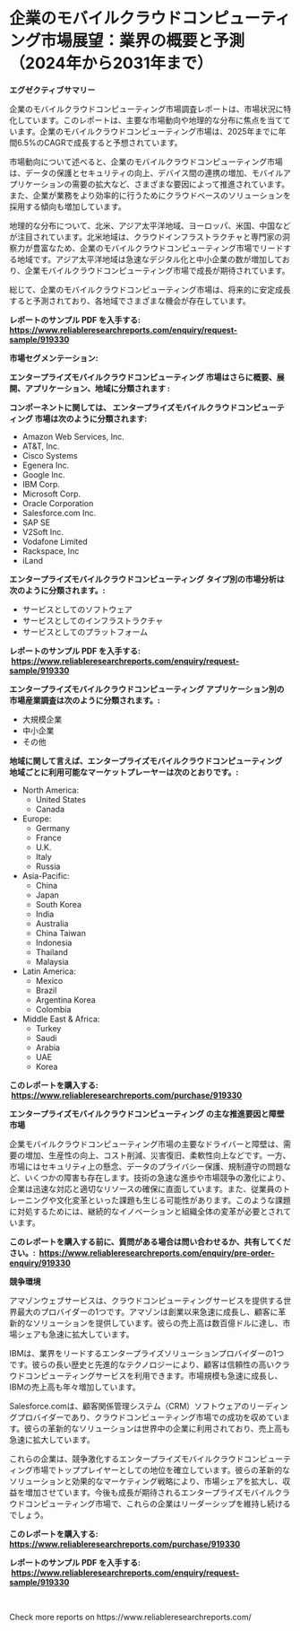<p><h1>企業のモバイルクラウドコンピューティング市場展望：業界の概要と予測（2024年から2031年まで）</h1></p><p><strong>エグゼクティブサマリー</strong></p>
<p><p>企業のモバイルクラウドコンピューティング市場調査レポートは、市場状況に特化しています。このレポートは、主要な市場動向や地理的な分布に焦点を当てています。企業のモバイルクラウドコンピューティング市場は、2025年までに年間6.5%のCAGRで成長すると予想されています。</p><p>市場動向について述べると、企業のモバイルクラウドコンピューティング市場は、データの保護とセキュリティの向上、デバイス間の連携の増加、モバイルアプリケーションの需要の拡大など、さまざまな要因によって推進されています。また、企業が業務をより効率的に行うためにクラウドベースのソリューションを採用する傾向も増加しています。</p><p>地理的な分布について、北米、アジア太平洋地域、ヨーロッパ、米国、中国などが注目されています。北米地域は、クラウドインフラストラクチャと専門家の洞察力が豊富なため、企業のモバイルクラウドコンピューティング市場でリードする地域です。アジア太平洋地域は急速なデジタル化と中小企業の数が増加しており、企業モバイルクラウドコンピューティング市場で成長が期待されています。</p><p>総じて、企業のモバイルクラウドコンピューティング市場は、将来的に安定成長すると予測されており、各地域でさまざまな機会が存在しています。</p></p>
<p><strong>レポートのサンプル PDF を入手する: <a href="https://www.reliableresearchreports.com/enquiry/request-sample/919330">https://www.reliableresearchreports.com/enquiry/request-sample/919330</a></strong></p>
<p><strong>市場セグメンテーション:</strong></p>
<p><strong> エンタープライズモバイルクラウドコンピューティング 市場はさらに概要、展開、アプリケーション、地域に分類されます :</strong></p>
<p><strong>コンポーネントに関しては、 エンタープライズモバイルクラウドコンピューティング 市場は次のように分類されます: &nbsp;</strong></p>
<p><ul><li>Amazon Web Services, Inc.</li><li>AT&T, Inc.</li><li>Cisco Systems</li><li>Egenera Inc.</li><li>Google Inc.</li><li>IBM Corp.</li><li>Microsoft Corp.</li><li>Oracle Corporation</li><li>Salesforce.com Inc.</li><li>SAP SE</li><li>V2Soft Inc.</li><li>Vodafone Limited</li><li>Rackspace, Inc</li><li>iLand</li></ul></p>
<p><strong> エンタープライズモバイルクラウドコンピューティング タイプ別の市場分析は次のように分類されます。:</strong></p>
<p><ul><li>サービスとしてのソフトウェア</li><li>サービスとしてのインフラストラクチャ</li><li>サービスとしてのプラットフォーム</li></ul></p>
<p><strong>レポートのサンプル PDF を入手する: &nbsp;<a href="https://www.reliableresearchreports.com/enquiry/request-sample/919330">https://www.reliableresearchreports.com/enquiry/request-sample/919330</a></strong></p>
<p><strong> エンタープライズモバイルクラウドコンピューティング アプリケーション別の市場産業調査は次のように分類されます。:</strong></p>
<p><ul><li>大規模企業</li><li>中小企業</li><li>その他</li></ul></p>
<p><strong>地域に関して言えば、エンタープライズモバイルクラウドコンピューティング 地域ごとに利用可能なマーケットプレーヤーは次のとおりです。:</strong></p>
<p><ul>
    <li>
        North America:
        <ul>
            <li>United States</li>
            <li>Canada</li>
        </ul>
    </li>
    <li>
        Europe:
        <ul>
            <li>Germany</li>
            <li>France</li>
            <li>U.K.</li>
            <li>Italy</li>
            <li>Russia</li>
        </ul>
    </li>
    <li>
        Asia-Pacific:
        <ul>
            <li>China</li>
            <li>Japan</li>
            <li>South Korea</li>
            <li>India</li>
            <li>Australia</li>
            <li>China Taiwan</li>
            <li>Indonesia</li>
            <li>Thailand</li>
            <li>Malaysia</li>
        </ul>
    </li>
    <li>
        Latin America:
        <ul>
            <li>Mexico</li>
            <li>Brazil</li>
            <li>Argentina Korea</li>
            <li>Colombia</li>
        </ul>
    </li>
    <li>
        Middle East & Africa:
        <ul>
            <li>Turkey</li>
            <li>Saudi</li>
            <li>Arabia</li>
            <li>UAE</li>
            <li>Korea</li>
        </ul>
    </li>
    </ul></p>
<p><strong>このレポートを購入する: &nbsp;<a href="https://www.reliableresearchreports.com/purchase/919330">https://www.reliableresearchreports.com/purchase/919330</a></strong></p>
<p><strong>エンタープライズモバイルクラウドコンピューティング の主な推進要因と障壁 市場</strong></p>
<p><p>企業モバイルクラウドコンピューティング市場の主要なドライバーと障壁は、需要の増加、生産性の向上、コスト削減、災害復旧、柔軟性向上などです。一方、市場にはセキュリティ上の懸念、データのプライバシー保護、規制遵守の問題など、いくつかの障害も存在します。技術の急速な進歩や市場競争の激化により、企業は迅速な対応と適切なリソースの確保に直面しています。また、従業員のトレーニングや文化変革といった課題も生じる可能性があります。このような課題に対処するためには、継続的なイノベーションと組織全体の変革が必要とされています。</p></p>
<p><strong>このレポートを購入する前に、質問がある場合は問い合わせるか、共有してください。:&nbsp; <a href="https://www.reliableresearchreports.com/enquiry/pre-order-enquiry/919330">https://www.reliableresearchreports.com/enquiry/pre-order-enquiry/919330</a></strong></p>
<p><strong>競争環境</strong></p>
<p><p>アマゾンウェブサービスは、クラウドコンピューティングサービスを提供する世界最大のプロバイダーの1つです。アマゾンは創業以来急速に成長し、顧客に革新的なソリューションを提供しています。彼らの売上高は数百億ドルに達し、市場シェアも急速に拡大しています。</p><p>IBMは、業界をリードするエンタープライズソリューションプロバイダーの1つです。彼らの長い歴史と先進的なテクノロジーにより、顧客は信頼性の高いクラウドコンピューティングサービスを利用できます。市場規模も急速に成長し、IBMの売上高も年々増加しています。</p><p>Salesforce.comは、顧客関係管理システム（CRM）ソフトウェアのリーディングプロバイダーであり、クラウドコンピューティング市場での成功を収めています。彼らの革新的なソリューションは世界中の企業に利用されており、売上高も急速に拡大しています。</p><p>これらの企業は、競争激化するエンタープライズモバイルクラウドコンピューティング市場でトッププレイヤーとしての地位を確立しています。彼らの革新的なソリューションと効果的なマーケティング戦略により、市場シェアを拡大し、収益を増加させています。今後も成長が期待されるエンタープライズモバイルクラウドコンピューティング市場で、これらの企業はリーダーシップを維持し続けるでしょう。</p></p>
<p><strong>このレポートを購入する: &nbsp; <a href="https://www.reliableresearchreports.com/purchase/919330">https://www.reliableresearchreports.com/purchase/919330</a></strong></p>
<p><strong>レポートのサンプル PDF を入手する: &nbsp;<a href="https://www.reliableresearchreports.com/enquiry/request-sample/919330">https://www.reliableresearchreports.com/enquiry/request-sample/919330</a></strong><strong></strong></p>
<p>&nbsp;</p>
<p>Check more reports on https://www.reliableresearchreports.com/</p>